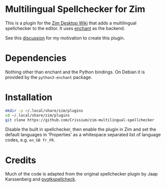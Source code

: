 # Multilingual Spellchecker for Zim

This is a plugin for the [Zim Desktop Wiki](https://zim-wiki.org/) that adds a multilingual spellchecker to the editor. It uses [enchant](https://abiword.github.io/enchant/) as the backend.

See this [discussion](https://github.com/zim-desktop-wiki/zim-desktop-wiki/discussions/2188) for my motivation to create this plugin.

# Dependencies

Nothing other than enchant and the Python bindings. On Debian it is provided by the `python3-enchant` package.

# Installation

```bash
mkdir -p ~/.local/share/zim/plugins
cd ~/.local/share/zim/plugins
git clone https://github.com/Crissium/zim-multilingual-spellchecker
```

Disable the built in spellchecker, then enable the plugin in Zim and set the default languages in 'Properties' as a whitespace separated list of language codes, e.g. `en_GB fr_FR`.

# Credits

Much of the code is adapted from the original spellchecker plugin by Jaap Karssenberg and [pygtkspellcheck](https://github.com/koehlma/pygtkspellcheck).
